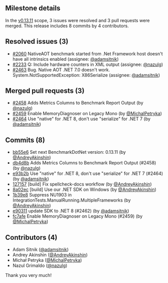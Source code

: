 ## Milestone details

In the [v0.13.11](https://github.com/dotnet/BenchmarkDotNet/issues?q=milestone:v0.13.11) scope, 
3 issues were resolved and 3 pull requests were merged.
This release includes 8 commits by 4 contributors.

## Resolved issues (3)

* [#2060](https://github.com/dotnet/BenchmarkDotNet/issues/2060) NativeAOT benchmark started from .Net Framework host doesn't have all intrinsics enabled (assignee: [@adamsitnik](https://github.com/adamsitnik))
* [#2233](https://github.com/dotnet/BenchmarkDotNet/issues/2233) Q: Include hardware counters in XML output (assignee: [@nazulg](https://github.com/nazulg))
* [#2463](https://github.com/dotnet/BenchmarkDotNet/issues/2463) Bug. Native AOT .NET 7.0 doesn't work. System.NotSupportedException: X86Serialize (assignee: [@adamsitnik](https://github.com/adamsitnik))

## Merged pull requests (3)

* [#2458](https://github.com/dotnet/BenchmarkDotNet/pull/2458) Adds Metrics Columns to Benchmark Report Output (by [@nazulg](https://github.com/nazulg))
* [#2459](https://github.com/dotnet/BenchmarkDotNet/pull/2459) Enable MemoryDiagnoser on Legacy Mono (by [@MichalPetryka](https://github.com/MichalPetryka))
* [#2464](https://github.com/dotnet/BenchmarkDotNet/pull/2464) Use "native" for .NET 8, don't use "serialize" for .NET 7 (by [@adamsitnik](https://github.com/adamsitnik))

## Commits (8)

* [bb55e6](https://github.com/dotnet/BenchmarkDotNet/commit/bb55e6b067829c74e04838255e96d949857d5731) Set next BenchmarkDotNet version: 0.13.11 (by [@AndreyAkinshin](https://github.com/AndreyAkinshin))
* [db4d8b](https://github.com/dotnet/BenchmarkDotNet/commit/db4d8b6d8a652db4bb1e4b1b4b0cd9df917e9584) Adds Metrics Columns to Benchmark Report Output (#2458) (by [@nazulg](https://github.com/nazulg))
* [e93b2b](https://github.com/dotnet/BenchmarkDotNet/commit/e93b2b1b332fc90da4934025e2edba7d67a15b54) Use "native" for .NET 8, don't use "serialize" for .NET 7 (#2464) (by [@adamsitnik](https://github.com/adamsitnik))
* [127157](https://github.com/dotnet/BenchmarkDotNet/commit/127157924014afe2d0b58398d682381a855d7c34) [build] Fix spellcheck-docs workflow (by [@AndreyAkinshin](https://github.com/AndreyAkinshin))
* [8a02ec](https://github.com/dotnet/BenchmarkDotNet/commit/8a02ec28d55529f9be0ea66d843049738b2be8fa) [build] Use our .NET SDK on Windows (by [@AndreyAkinshin](https://github.com/AndreyAkinshin))
* [1b39e8](https://github.com/dotnet/BenchmarkDotNet/commit/1b39e8e6d5437bdbf0bb62986e680e54b19cc873) Suppress NU1903 in IntegrationTests.ManualRunning.MultipleFrameworks (by [@AndreyAkinshin](https://github.com/AndreyAkinshin))
* [e90311](https://github.com/dotnet/BenchmarkDotNet/commit/e90311539d78e4bf9d90c6aeae9f40219b31a4ac) update SDK to .NET 8 (#2462) (by [@adamsitnik](https://github.com/adamsitnik))
* [fc7afe](https://github.com/dotnet/BenchmarkDotNet/commit/fc7afeddcff7a52ccee165ac99ba216e8eb138ab) Enable MemoryDiagnoser on Legacy Mono (#2459) (by [@MichalPetryka](https://github.com/MichalPetryka))

## Contributors (4)

* Adam Sitnik ([@adamsitnik](https://github.com/adamsitnik))
* Andrey Akinshin ([@AndreyAkinshin](https://github.com/AndreyAkinshin))
* Michał Petryka ([@MichalPetryka](https://github.com/MichalPetryka))
* Nazul Grimaldo ([@nazulg](https://github.com/nazulg))

Thank you very much!

